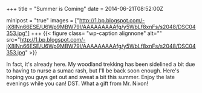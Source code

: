 +++
title = "Summer is Coming"
date = 2014-06-21T08:52:00Z

minipost = "true"
images = ["http://1.bp.blogspot.com/-jX8INn66ESE/U6Wp9MBW79I/AAAAAAAAAfg/y5WbLf8xnFs/s2048/DSC04353.jpg"]
+++
{{< figure class= "wp-caption alignnone" alt="" src="http://1.bp.blogspot.com/-jX8INn66ESE/U6Wp9MBW79I/AAAAAAAAAfg/y5WbLf8xnFs/s2048/DSC04353.jpg" >}}

In fact, it's already here. My woodland trekking has been sidelined a bit due to having to nurse a sumac rash, but I'll be back soon enough. Here's hoping you guys get out and sweat a bit this summer. Enjoy the late evenings while you can! DST. What a gift from Mr. Nixon!
